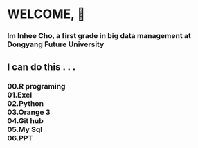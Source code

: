 # WELCOME, 👋

<!--
**dayonein/dayonein** is a ✨ _special_ ✨ repository because its `README.md` (this file) appears on your GitHub profile.

Here are some ideas to get you started:

- 🔭 I’m currently working on ...
- 🌱 I’m currently learning ...
- 👯 I’m looking to collaborate on ...
- 🤔 I’m looking for help with ...
- 💬 Ask me about ...
- 📫 How to reach me: ...
- 😄 Pronouns: ...
- ⚡ Fun fact: ...
-->


<h3> Im Inhee Cho, a first grade in big data management at Dongyang Future University</h3>
<h2>I can do this . . .</h2>
<h3>00.R programing<br>
    01.Exel<br>
    02.Python<br>
    03.Orange 3 <br>
    04.Git hub<br>
    05.My Sql<br>
    06.PPT</h3>

